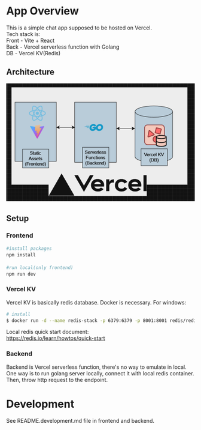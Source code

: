
# App Overview
This is a simple chat app supposed to be hosted on Vercel.<br>
Tech stack is:<br>
Front - Vite + React<br>
Back  - Vercel serverless function with Golang<br>
DB    - Vercel KV(Redis)<br>


## Architecture
![alt text](image-1.png)

## Setup
### Frontend
```bash
#install packages
npm install

#run local(only frontend)
npm run dev
```
### Vercel KV
Vercel KV is basically redis database. Docker is necessary.
For windows:
```bash
# install
$ docker run -d --name redis-stack -p 6379:6379 -p 8001:8001 redis/redis-stack:latest
```
Local redis quick start document:<br>
https://redis.io/learn/howtos/quick-start

### Backend
Backend is Vercel serverless function, there's no way to emulate in local.<br>
One way is to run golang server locally, connect it with local redis container. <br>
Then, throw http request to the endpoint.

# Development
See README.development.md file in frontend and backend.




